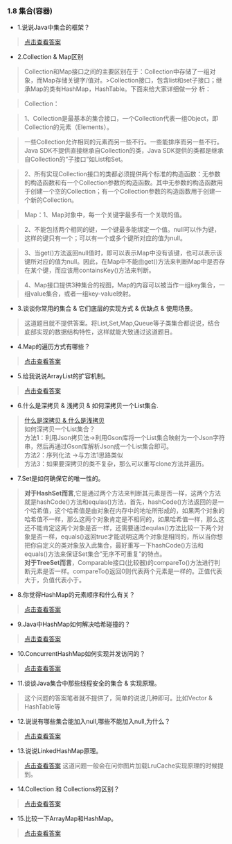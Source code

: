 ### 1.8 集合(容器)

- 1.说说Java中集合的框架？

> [点击查看答案](https://www.cnblogs.com/cao-yin/p/9608250.html)

- 2.Collection & Map区别

>Collection和Map接口之间的主要区别在于：Collection中存储了一组对象，而Map存储关键字/值对。>Collection接口，包含list和set子接口；继承Map的类有HashMap，HashTable。下面来给大家详细做一分
>析：

>Collection：

>1、Collection是最基本的集合接口，一个Collection代表一组Object，即Collection的元素（Elements）。

>一些Collection允许相同的元素而另一些不行。一些能排序而另一些不行。Java SDK不提供直接继承自Collection的类，Java SDK提供的类都是继承自Collection的“子接口”如List和Set。

>2、所有实现Collection接口的类都必须提供两个标准的构造函数：无参数的构造函数和有一个Collection参数的构造函数。其中无参数的构造函数用于创建一个空的Collection；有一个Collection参数的构造函数用于创建一个新的Collection。

>Map：1、Map对象中，每一个关键字最多有一个关联的值。

>2、不能包括两个相同的键，一个键最多能绑定一个值。null可以作为键，这样的键只有一个；可以有一个或多个键所对应的值为null。

>3、当get()方法返回null值时，即可以表示Map中没有该键，也可以表示该键所对应的值为null。因此，在Map中不能由get()方法来判断Map中是否存在某个键，而应该用containsKey()方法来判断。

>4、Map接口提供3种集合的视图，Map的内容可以被当作一组key集合，一组value集合，或者一组key-value映射。

- 3.谈谈你常用的集合 & 它们底层的实现方式 & 优缺点 & 使用场景。

> 这道题目就不提供答案。将List,Set,Map,Queue等子类集合都说说，结合底部实现的数据结构特性，这样就能大致通过这道题目。

- 4.Map的遍历方式有哪些？

> [点击查看答案](https://www.cnblogs.com/fqfanqi/p/6187085.html)

- 5.给我说说ArrayList的扩容机制。

> [点击查看答案](https://blog.csdn.net/zymx14/article/details/78324464)

- 6.什么是深拷贝 & 浅拷贝 & 如何深拷贝一个List集合. 

> [什么是深拷贝 & 什么是浅拷贝](https://www.cnblogs.com/qlky/p/7348353.html)  
> 如何深拷贝一个List集合？  
> 方法1：利用Json拷贝法->利用Gson库将一个List集合映射为一个Json字符串，然后再通过Gson库解析Json成一个List集合即可。  
> 方法2：序列化法 ->与方法1思路类似  
> 方法3：如果要深拷贝的类不复杂，那么可以重写clone方法并遍历。  

- 7.Set是如何确保它的唯一性的。

> **对于HashSet而言**,它是通过两个方法来判断其元素是否一样，这两个方法就是hashCode()方法和equlas()方法，首先，hashCode()方法返回的是一个哈希值，这个哈希值是由对象在内存中的地址所形成的，如果两个对象的哈希值不一样，那么这两个对象肯定是不相同的，如果哈希值一样，那么这还不能肯定这两个对象是否一样，还需要通过equlas()方法比较一下两个对象是否一样，equals()返回true才能说明这两个对象是相同的，所以当你想把你自定义的类对象放入此集合，最好重写一下hashCode()方法和equals()方法来保证Set集合”无序不可重复”的特点。  
> **对于TreeSet而言**，Comparable接口(比较器)的compareTo()方法进行判断元素是否一样。compareTo()返回0则代表两个元素是一样的。正值代表大于，负值代表小于。

- 8.你觉得HashMap的元素顺序和什么有关？

> [点击查看答案](https://blog.csdn.net/vking_wang/article/details/14166593)

- 9.Java中HashMap如何解决哈希碰撞的？

> [点击查看答案](https://blog.csdn.net/luo_da/article/details/77507315)

- 10.ConcurrentHashMap如何实现并发访问的？

> [点击查看答案](https://www.cnblogs.com/kaffeetrinken/p/8545417.html)

- 11.谈谈Java集合中那些线程安全的集合 & 实现原理。

> 这个问题的答案笔者就不提供了，简单的说说几种即可。比如Vector & HashTable等

- 12.说说有哪些集合能加入null,哪些不能加入null,为什么？

> [点击查看答案](https://blog.csdn.net/ml1990s/article/details/11649237)

- 13.说说LinkedHashMap原理。

> [点击查看答案](https://www.cnblogs.com/whgk/p/6169622.html)
> 这道问题一般会在问你图片加载LruCache实现原理的时候提到。

- 14.Collection 和 Collections的区别？

> [点击查看答案](https://www.cnblogs.com/cathyqq/p/5279859.html)

- 15.比较一下ArrayMap和HashMap。

> [点击查看答案](https://www.cnblogs.com/clwydjgs/p/9185574.html)